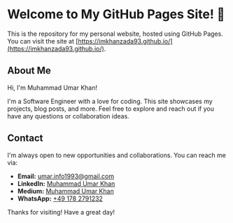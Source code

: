 # Welcome to My GitHub Pages Site! 👋

This is the repository for my personal website, hosted using GitHub Pages. You can visit the site at [https://imkhanzada93.github.io/](https://imkhanzada93.github.io/).

## About Me

Hi, I'm Muhammad Umar Khan!

I'm a Software Engineer with a love for coding. This site showcases my projects, blog posts, and more. Feel free to explore and reach out if you have any questions or collaboration ideas.

## Contact

I'm always open to new opportunities and collaborations. You can reach me via:

- **Email:** [umar.info1993@gmail.com](mailto:umar.info1993@gmail.com)
- **LinkedIn:** [Muhammad Umar Khan](https://www.linkedin.com/in/yourprofile)
- **Medium:** [Muhammad Umar Khan](https://medium.com/@umar.info1993)
- **WhatsApp:** [+49 178 2791232](https://wa.me/+491782791232)


Thanks for visiting! Have a great day!
